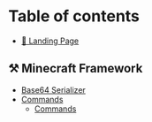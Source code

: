 # Table of contents

* [👋 Landing Page](README.md)

## ⚒ Minecraft Framework

* [Base64 Serializer](minecraft-framework/base64-serializer.md)
* [Commands](minecraft-framework/commands/README.md)
  * [Commands](minecraft-framework/commands/commands.md)
